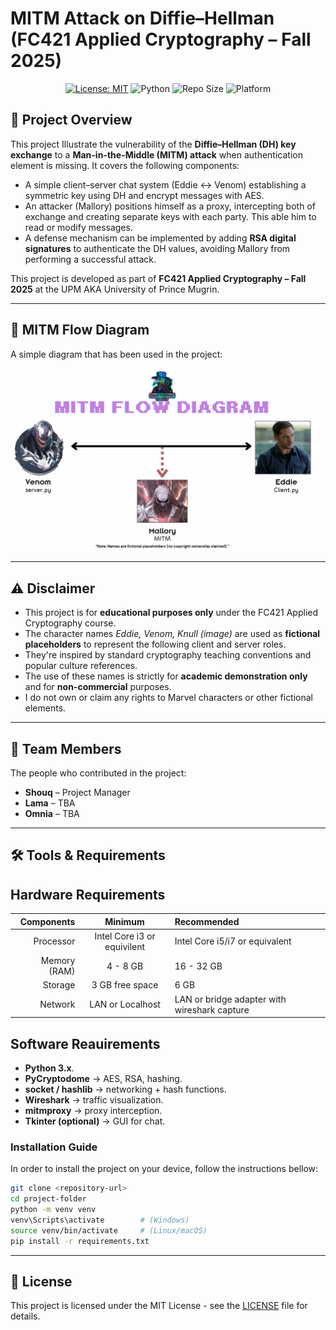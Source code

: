 # MITM Attack on Diffie–Hellman (FC421 Applied Cryptography – Fall 2025)

<div align="center">
  
[![License: MIT](https://img.shields.io/badge/License-MIT-8e44ad?style=for-the-badge&logo=ghost)](https://opensource.org/licenses/MIT)
![Python](https://img.shields.io/badge/Language-Python-3776AB?style=for-the-badge&logo=python&logoColor=yellow)
![Repo Size](https://img.shields.io/github/repo-size/Shouq-doc0x42/Crypto-Project?style=for-the-badge)
![Platform](https://img.shields.io/badge/platform-linux%20%7C%20windows-lightgrey?style=for-the-badge&logo=linux)

</div>

## 📌 Project Overview
This project Illustrate the vulnerability of the **Diffie–Hellman (DH) key exchange** to a **Man-in-the-Middle (MITM) attack** when authentication element is missing.
It covers the following components:

- A simple client–server chat system (Eddie ↔ Venom) establishing a symmetric key using DH and encrypt messages with AES.
- An attacker (Mallory) positions himself as a proxy, intercepting both of exchange and creating separate keys with each party. This able him to read or modify messages.
- A defense mechanism can be implemented by adding **RSA digital signatures** to authenticate the DH values, avoiding Mallory from performing a successful attack.

This project is developed as part of **FC421 Applied Cryptography – Fall 2025** at the UPM AKA University of Prince Mugrin.

---
## 📝 MITM Flow Diagram
A simple diagram that has been used in the project:

<div align="center">
  
![Alt text](https://github.com/Shouq-doc0x42/Crypto-Project/blob/main/docs/MITM%20Diagram.png/?raw=true)

</div>



---

## ⚠ Disclaimer
- This project is for **educational purposes only** under the FC421 Applied Cryptography course.
- The character names *Eddie, Venom, Knull (image)* are used as **fictional placeholders** to represent the following client and server roles.
- They're inspired by standard cryptography teaching conventions and popular culture references.
- The use of these names is strictly for **academic demonstration only** and for **non-commercial** purposes.
- I do not own or claim any rights to Marvel characters or other fictional elements.

---

## 👥 Team Members
The people who contributed in the project:
- **Shouq** – Project Manager  
- **Lama** – TBA
- **Omnia** – TBA  

---

## 🛠 Tools & Requirements

## Hardware Requirements

<div align="center">
  
| Components      | Minimum     | Recommended
|-------:|:-----------------------:|:------------
| Processor       | Intel Core i3 or equivilent | Intel Core i5/i7 or equivalent |
| Memory (RAM)    | 4 - 8 GB         | 16 - 32 GB |
| Storage      | 3 GB free space    | 6 GB |
|Network       | LAN or Localhost   | LAN or bridge adapter with wireshark capture |

</div>


## Software Reauirements

- **Python 3.x**.
- **PyCryptodome** → AES, RSA, hashing.
- **socket / hashlib** → networking + hash functions.
- **Wireshark** → traffic visualization.
- **mitmproxy** → proxy interception.
- **Tkinter (optional)** → GUI for chat.

### Installation Guide
In order to install the project on your device, follow the instructions bellow:
```bash
git clone <repository-url>
cd project-folder
python -m venv venv
venv\Scripts\activate        # (Windows)
source venv/bin/activate     # (Linux/macOS)
pip install -r requirements.txt
```
---
## 📜 License
This project is licensed under the MIT License - see the [LICENSE](LICENSE) file for details.
